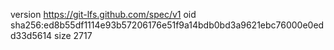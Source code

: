 version https://git-lfs.github.com/spec/v1
oid sha256:ed8b55df1114e93b57206176e51f9a14bdb0bd3a9621ebc76000e0edd33d5614
size 2717
